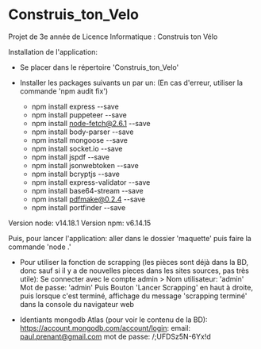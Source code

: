 # Construis_ton_Velo
Projet de 3e année de Licence Informatique : Construis ton Vélo

Installation de l'application:
- Se placer dans le répertoire 'Construis_ton_Velo'
- Installer les packages suivants un par un:        (En cas d'erreur, utiliser la commande 'npm audit fix')

    - npm install express --save
    - npm install puppeteer --save
    - npm install node-fetch@2.6.1 --save
    - npm install body-parser --save
    - npm install mongoose --save
    - npm install socket.io --save
    - npm install jspdf --save
    - npm install jsonwebtoken --save
    - npm install bcryptjs --save
    - npm install express-validator --save
    - npm install base64-stream --save
    - npm install pdfmake@0.2.4 --save
    - npm install portfinder --save

Version node:
    v14.18.1
Version npm:
    v6.14.15

Puis, pour lancer l'application: aller dans le dossier 'maquette' puis faire la commande 'node .'

- Pour utiliser la fonction de scrapping (les pièces sont déjà dans la BD, donc sauf si il y a de nouvelles pieces dans les sites sources, pas très utile): Se connecter avec le compte admin >
    Nom utilisateur: 'admin'
    Mot de passe: 'admin' 
Puis Bouton 'Lancer Scrapping' en haut à droite, puis lorsque c'est terminé, affichage du message 'scrapping terminé' dans la console du navigateur web

- Identiants mongodb Atlas (pour voir le contenu de la BD):
https://account.mongodb.com/account/login: 
email: paul.prenant@gmail.com
mot de passe: /;UFDSz5N-6Yx!d